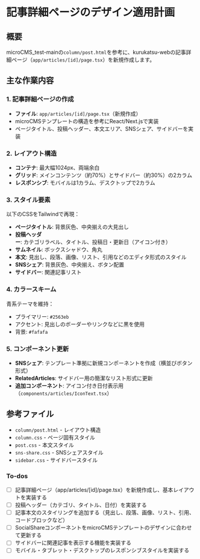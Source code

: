<!-- 946f0ddc-60bd-45c2-895e-53c16c7457b7 5fc5deda-4756-4694-add4-3c695000bddc -->
# 記事詳細ページのデザイン適用計画

## 概要

microCMS_test-mainの`column/post.html`を参考に、kurukatsu-webの記事詳細ページ（`app/articles/[id]/page.tsx`）を新規作成します。

## 主な作業内容

### 1. 記事詳細ページの作成

- **ファイル**: `app/articles/[id]/page.tsx`（新規作成）
- microCMSテンプレートの構造を参考にReact/Next.jsで実装
- ページタイトル、投稿ヘッダー、本文エリア、SNSシェア、サイドバーを実装

### 2. レイアウト構造

- **コンテナ**: 最大幅1024px、両端余白
- **グリッド**: メインコンテンツ（約70%）とサイドバー（約30%）の2カラム
- **レスポンシブ**: モバイルは1カラム、デスクトップで2カラム

### 3. スタイル要素

以下のCSSをTailwindで再現：

- **ページタイトル**: 背景灰色、中央揃えの大見出し
- **投稿ヘッダー**: カテゴリラベル、タイトル、投稿日・更新日（アイコン付き）
- **サムネイル**: ボックスシャドウ、角丸
- **本文**: 見出し、段落、画像、リスト、引用などのエディタ形式のスタイル
- **SNSシェア**: 背景灰色、中央揃え、ボタン配置
- **サイドバー**: 関連記事リスト

### 4. カラースキーム

青系テーマを維持：

- プライマリー: `#2563eb`
- アクセント: 見出しのボーダーやリンクなどに黒を使用
- 背景: `#fafafa`

### 5. コンポーネント更新

- **SNSシェア**: テンプレート準拠に新規コンポーネントを作成（横並びボタン形式）
- **RelatedArticles**: サイドバー用の簡潔なリスト形式に更新
- **追加コンポーネント**: アイコン付き日付表示用（`components/articles/IconText.tsx`）

## 参考ファイル

- `column/post.html` - レイアウト構造
- `column.css` - ページ固有スタイル
- `post.css` - 本文スタイル
- `sns-share.css` - SNSシェアスタイル
- `sidebar.css` - サイドバースタイル

### To-dos

- [ ] 記事詳細ページ（app/articles/[id]/page.tsx）を新規作成し、基本レイアウトを実装する
- [ ] 投稿ヘッダー（カテゴリ、タイトル、日付）を実装する
- [ ] 記事本文のスタイリングを追加する（見出し、段落、画像、リスト、引用、コードブロックなど）
- [ ] SocialShareコンポーネントをmicroCMSテンプレートのデザインに合わせて更新する
- [ ] サイドバーに関連記事を表示する機能を実装する
- [ ] モバイル・タブレット・デスクトップのレスポンシブスタイルを実装する